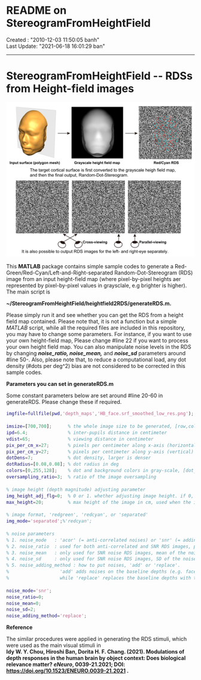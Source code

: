 
# **README on StereogramFromHeightField**

<div>Created    : "2010-12-03 11:50:05 banh"</div>
<div>Last Update: "2021-06-18 16:01:29 ban"

**********

# <a name = "Menu"> **StereogramFromHeightField -- RDSs from Height-field images** </a>

![StereogramFromHeightField](imgs/StereogramFromHeightField.png)

This **MATLAB** package contains simple sample codes to generate a Red-Green/Red-Cyan/Left-and-Right-separated Random-Dot-Stereogram (RDS) image from an input height-field map (where pixel-by-pixel heights aer represented by pixel-by-pixel values in graysclale, e.g brighter is higher). The main script is  

**~/StereogramFromHeightField/heightfield2RDS/generateRDS.m.**  

Please simply run it and see whether you can get the RDS from a height field map contained. Please note that, it is not a function but a simple *MATLAB* script, while all the required files are included in this repository, you may have to change some parameters. For instance, if you want to use your own height-field map, Please change #line 22 if you want to process your own height field map. You can also manipulate noise levels in the RDS by changing ***noise_ratio, noise_mean,*** and ***noise_sd*** parameters around #line 50-. Also, please note that, to reduce a computational load, any dot density (#dots per deg^2) bias are not considered to be corrected in this sample codes.  

**Parameters you can set in generateRDS.m**

Some constant parameters below are set around #line 20-60 in generateRDS. Please change these if required.

```MATLAB
imgfile=fullfile(pwd,'depth_maps','HB_face.srf_smoothed_low_res.png'); % a height (=depth) field map

imsize=[700,700];      % the whole image size to be generated, [row,col]
ipd=6.4;               % inter-pupils distance in centimeter
vdist=65;              % viewing distance in centimeter
pix_per_cm_x=27;       % pixels per centimeter along x-axis (horizontal)
pix_per_cm_y=27;       % pixels per centimeter along y-axis (vertical)
dotDens=7;             % dot density, larger is denser
dotRadius=[0.08,0.08]; % dot radius in deg
colors=[0,255,128];    % dot and background colors in gray-scale, [dot_1, dot_2, background]
oversampling_ratio=3;  % ratio of the image oversampling

% image height (depth magnitude) adjusting parameter
img_height_adj_flg=0;  % 0 or 1. whether adjusting image height. if 0, the height (depth) map is adjusted to be 'max_height' defined below
max_height=20;         % max height of the image in cm, used when the input image is adjusted its size later

% image format, 'redgreen', 'redcyan', or 'separated'
img_mode='separated';%'redcyan';

% noise parameters
% 1. noise_mode   : 'acor' (= anti-correlated noises) or 'snr' (= adding normally distributed depth noises)
% 2. noise_ratio  : used for both anti-correlated and SNR RDS images, percentage of noise dots, 0-100%.
% 3. noise_mean   : only used for SNR noise RDS images, mean of the noise in centimeter.
% 4. noise_sd     : only used for SNR noise RDS images, SD of the noise in centimeter.
% 5. noise_adding_method : how to put noises, 'add' or 'replace'.
%                   'add' adds noises on the baseline depths (e.g. face surface),
%                   while 'replace' replaces the baseline depths with the noise depths.

noise_mode='snr';
noise_ratio=0;
noise_mean=0;
noise_sd=2;
noise_adding_method='replace';
```


**Reference**  

The similar procedures were applied in generating the RDS stimuli, which were used as the main visual stimuli in  
**Idy W. Y. Chou, Hiroshi Ban, Dorita H. F. Chang. (2021). Modulations of depth responses in the human brain by object context: Does biological relevance matter? ***eNeuro***, 0039-21.2021; DOI: https://doi.org/10.1523/ENEURO.0039-21.2021 .**
